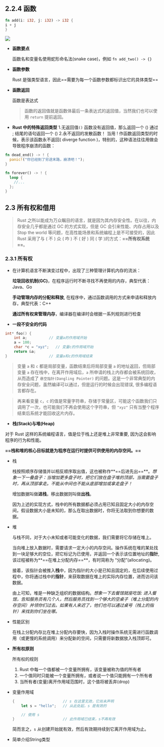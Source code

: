 ## 2.2.4 函数

```rust
fn add(i: i32, j: i32) -> i32 {
i + j
}
```

![](https://pic2.zhimg.com/80/v2-54b3a6d435d2482243edc4be9ab98153_1440w.png)

*   **函数要点**

    函数名和变量名使用蛇形命名法(snake case)，例如 `fn add_two() -> {}`
*   **函数参数**

    Rust 是强类型语言，因此==需要为每一个函数参数都标识出它的具体类型==
*   **函数返回**

    函数是表达式

    > 函数的返回值就是函数体最后一条表达式的返回值，当然我们也可以使用 `return` 提前返回。
*   **Rust 中的特殊返回类型**
    1.无返回值`()`
    函数没有返回值，那么返回一个 ()
    通过 ; 结尾的语句返回一个 ()
    2.永不返回的发散函数！
    当用 ! 作函数返回类型的时候，表示该函数永不返回( diverge function )，特别的，这种语法往往用做会导致程序崩溃的函数：

```rust
fn dead_end() -> ! {
  panic!("你已经到了穷途末路，崩溃吧！");
}
```

```rust
fn forever() -> ! {
  loop {
    //...
  };
}
```

## 2.3 所有权和借用

> Rust 之所以能成为万众瞩目的语言，就是因为其内存安全性。在以往，内存安全几乎都是通过 GC 的方式实现，但是 GC 会引来性能、内存占用以及 Stop the world 等问题，在高性能场景和系统编程上是不可接受的，因此 Rust 采用了与 ( 不 ) 众 ( 咋 ) 不 ( 好 ) 同 ( 学 )的方式：**==所有权系统==**。

### 2.3.1 所有权

*   在计算机语言不断演变过程中，出现了三种管理计算机内存的流派：

    **垃圾回收机制(GC)**，在程序运行时不断寻找不再使用的内存，典型代表：Java、Go

    **手动管理内存的分配和释放**, 在程序中，通过函数调用的方式来申请和释放内存，典型代表：C++

    **通过所有权来管理内存**，编译器在编译时会根据一系列规则进行检查

*   **一段不安全的代码**

```c
int* foo() {
    int a;          // 变量a的作用域开始
    a = 100;
    char *c = "xyz";   // 变量c的作用域开始
    return &a;
}                   // 变量a和c的作用域结束

```

> 变量 `a` 和 `c` 都是局部变量，函数结束后将局部变量 `a` 的地址返回，但局部变量 `a` 存在栈中，在离开作用域后，`a` 所申请的栈上内存都会被系统回收，从而造成了 `悬空指针(Dangling Pointer)` 的问题。这是一个非常典型的内存安全问题，虽然编译可以通过，但是运行的时候会出现错误, 很多编程语言都存在。

> 再来看变量 `c`，`c` 的值是常量字符串，存储于常量区，可能这个函数我们只调用了一次，也可能我们不再会使用这个字符串，但 `"xyz"` 只有当整个程序结束后系统才能回收这片内存。

*   **栈(Stack)与堆(Heap)**

对于 Rust 这样的系统编程语言，值是位于栈上还是堆上非常重要, 因为这会影响程序的行为和性能。

**==栈和堆的核心目标就是为程序在运行时提供可供使用的内存空间。==**

*   栈

    栈按照顺序存储值并以相反顺序取出值，这也被称作\*\*==后进先出==\*\*。*想象一下一叠盘子：当增加更多盘子时，把它们放在盘子堆的顶部，当需要盘子时，再从顶部拿走。不能从中间也不能从底部增加或拿走盘子！*

    增加数据叫做**进栈**，移出数据则叫做**出栈**。

    因为上述的实现方式，栈中的所有数据都必须占用已知且固定大小的内存空间，假设数据大小是未知的，那么在取出数据时，你将无法取到你想要的数据。

*   堆

    与栈不同，对于大小未知或者可能变化的数据，我们需要将它存储在堆上。

    当向堆上放入数据时，需要请求一定大小的内存空间。操作系统在堆的某处找到一块足够大的空位，把它标记为已使用，并返回一个表示该位置地址的**指针**, 该过程被称为\*\*==在堆上分配内存==\*\*，有时简称为 “分配”(allocating)。

    接着，该指针会被推入**栈**中，因为指针的大小是已知且固定的，在后续使用过程中，你将通过栈中的**指针**，来获取数据在堆上的实际内存位置，进而访问该数据。

    由上可知，堆是一种缺乏组织的数据结构。*想象一下去餐馆就座吃饭: 进入餐馆，告知服务员有几个人，然后服务员找到一个够大的空桌子（堆上分配的内存空间）并领你们过去。如果有人来迟了，他们也可以通过桌号（栈上的指针）来找到你们坐在哪。*

*   性能区别

    在栈上分配内存比在堆上分配内存要快，因为入栈时操作系统无需进行函数调用（或更慢的系统调用）来分配新的空间，只需要将新数据放入栈顶即可。

*   **所有权原则**

    所有权的规则

    1.  Rust 中每一个值都被一个变量所拥有，该变量被称为值的所有者
    2.  一个值同时只能被一个变量所拥有，或者说一个值只能拥有一个所有者
    3.  当所有者(变量)离开作用域范围时，这个值将被丢弃(drop)

*   变量作用域

    ```rust
    {                      // s 在这里无效，它尚未声明
        let s = "hello";   // 从此处起，s 是有效的

        // 使用 s
    }                      // 此作用域已结束，s不再有效

    ```

    简而言之，`s` 从创建开始就有效，然后有效期持续到它离开作用域为止。

*   简单介绍String类型

